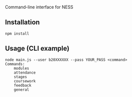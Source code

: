 Command-line interface for NESS 

Installation
------------

    npm install


Usage (CLI example)
-------------------

    node main.js --user b20XXXXXX --pass YOUR_PASS <command>
    Commands:
        modules
        attendance
        stages
        coursework
        feedback
        general



